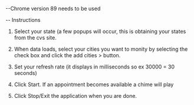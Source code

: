 --Chrome version  89 needs to be used

-- Instructions 

1. Select your state (a few popups will occur, this is obtaining your states from the cvs site.

2. When data loads, select your cities you want to monity by selecting the check box and click the add cities > button.

3. Set your refresh rate (it displays in milliseconds so ex 30000 = 30 seconds)

4. Click Start. If an appointment becomes available a chime will play 

5. Click Stop/Exit the application when you are done. 


